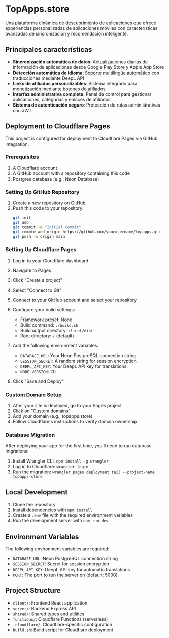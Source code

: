 # TopApps.store

Una plataforma dinámica de descubrimiento de aplicaciones que ofrece experiencias personalizadas de aplicaciones móviles con características avanzadas de sincronización y recomendación inteligente.

## Principales características

- **Sincronización automática de datos**: Actualizaciones diarias de información de aplicaciones desde Google Play Store y Apple App Store
- **Detección automática de idioma**: Soporte multilingüe automático con traducciones mediante DeepL API
- **Links de afiliados personalizables**: Sistema integrado para monetización mediante botones de afiliados
- **Interfaz administrativa completa**: Panel de control para gestionar aplicaciones, categorías y enlaces de afiliados
- **Sistema de autenticación seguro**: Protección de rutas administrativas con JWT

## Deployment to Cloudflare Pages

This project is configured for deployment to Cloudflare Pages via GitHub integration.

### Prerequisites

1. A Cloudflare account
2. A GitHub account with a repository containing this code
3. Postgres database (e.g., Neon Database)

### Setting Up GitHub Repository

1. Create a new repository on GitHub
2. Push this code to your repository:
   ```bash
   git init
   git add .
   git commit -m "Initial commit"
   git remote add origin https://github.com/yourusername/topapps.git
   git push -u origin main
   ```

### Setting Up Cloudflare Pages

1. Log in to your Cloudflare dashboard
2. Navigate to Pages
3. Click "Create a project"
4. Select "Connect to Git"
5. Connect to your GitHub account and select your repository
6. Configure your build settings:
   - Framework preset: None
   - Build command: `./build.sh` 
   - Build output directory: `client/dist`
   - Root directory: `/` (default)

7. Add the following environment variables:
   - `DATABASE_URL`: Your Neon PostgreSQL connection string
   - `SESSION_SECRET`: A random string for session encryption
   - `DEEPL_API_KEY`: Your DeepL API key for translations
   - `NODE_VERSION`: 20

8. Click "Save and Deploy"

### Custom Domain Setup

1. After your site is deployed, go to your Pages project
2. Click on "Custom domains"
3. Add your domain (e.g., topapps.store)
4. Follow Cloudflare's instructions to verify domain ownership

### Database Migration

After deploying your app for the first time, you'll need to run database migrations:

1. Install Wrangler CLI: `npm install -g wrangler`
2. Log in to Cloudflare: `wrangler login`
3. Run the migration: `wrangler pages deployment tail --project-name topapps-store`

## Local Development

1. Clone the repository
2. Install dependencies with `npm install`
3. Create a `.env` file with the required environment variables
4. Run the development server with `npm run dev`

## Environment Variables

The following environment variables are required:

- `DATABASE_URL`: Neon PostgreSQL connection string
- `SESSION_SECRET`: Secret for session encryption
- `DEEPL_API_KEY`: DeepL API key for automatic translations
- `PORT`: The port to run the server on (default: 5000)

## Project Structure

- `client/`: Frontend React application
- `server/`: Backend Express API
- `shared/`: Shared types and utilities
- `functions/`: Cloudflare Functions (serverless)
- `.cloudflare/`: Cloudflare-specific configuration
- `build.sh`: Build script for Cloudflare deployment
